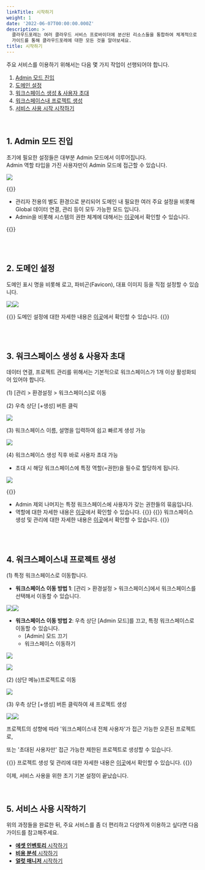 ```yaml
---
linkTitle: 시작하기
weight: 1
date: '2022-06-07T00:00:00.000Z'
description: >
  클라우드포레는 여러 클라우드 서비스 프로바이더에 분산된 리소스들을 통합하여 체계적으로 관리할 수 있는 서비스입니다. <br> <br>
  가이드를 통해 클라우드포레에 대한 모든 것을 알아보세요. 
title: 시작하기
---
```


주요 서비스를 이용하기 위해서는 다음 몇 가지 작업이 선행되어야 합니다.

1. [Admin 모드 진입](#1-admin-모드-진입)
2. [도메인 설정](#2-도메인-설정)
3. [워크스페이스 생성 & 사용자 초대](#3-워크스페이스-생성--사용자-초대)
4. [워크스페이스내 프로젝트 생성](#4-워크스페이스내-프로젝트-생성)
5. [서비스 사용 시작 시작하기](#5-서비스-사용-시작하기)

<br>

## 1. Admin 모드 진입

초기에 필요한 설정들은 대부분 Admin 모드에서 이루어집니다. <br>
Admin 역할 타입을 가진 사용자만이 Admin 모드에 접근할 수 있습니다.

![](/guides/admin/admin_mode/admin-mode-01-ko.png)

{{<alert title="💡 Admin 모드란?">}}

* 관리자 전용의 별도 환경으로 분리되어 도메인 내 필요한 여러 주요 설정을 비롯해 Global 데이터 연결, 관리 등이 모두 가능한 모드 입니다.
* Admin을 비롯해 시스템의 권한 체계에 대해서는 [이곳](/ko/docs/guides/permission/)에서 확인할 수 있습니다.

{{</alert>}}

<br><br>

## 2. 도메인 설정

도메인 표시 명을 비롯해 로고, 파비곤(Favicon), 대표 이미지 등을 직접 설정할 수 있습니다.

![](/guides/admin/domain_settings/domain-settings-01-ko.png)![](/guides/admin/domain_settings/domain-settings-02-ko.png)

{{<alert>}}
도메인 설정에 대한 자세한 내용은 [이곳](/ko/docs/guides/admin-mode/domain-settings/)에서 확인할 수 있습니다.
{{</alert>}}

<br>
<br>

## 3. 워크스페이스 생성 & 사용자 초대

데이터 연결, 프로젝트 관리를 위해서는 기본적으로 워크스페이스가 1개 이상 활성화되어 있어야 합니다.

(1) \[관리 > 환경설정 > 워크스페이스]로 이동

(2) 우측 상단 \[+생성] 버튼 클릭

![](/guides/admin/workspaces/workspace-create-workspace-01-ko.png)

(3) 워크스페이스 이름, 설명을 입력하여 쉽고 빠르게 생성 가능

![](/guides/admin/workspaces/workspace-create-workspace-02-ko.png)

(4) 워크스페이스 생성 직후 바로 사용자 초대 가능

* 초대 시 해당 워크스페이스에 특정 역할(=권한)을 필수로 할당하게 됩니다.

![](/guides/admin/workspaces/workspace-create-workspace-04-ko.png)

{{<alert title="💡 사용자 역할(Role)이란?">}}

* Admin 제외 나머지는 특정 워크스페이스에 사용자가 갖는 권한들의 묶음입니다.
* 역할에 대한 자세한 내용은 [이곳](/ko/docs/guides/admin-mode/role/)에서 확인할 수 있습니다.
  {{</alert>}}
  {{<alert>}}
  워크스페이스 생성 및 관리에 대한 자세한 내용은 [이곳](/ko/docs/guides/admin-mode/workspaces/)에서 확인할 수 있습니다.
  {{</alert>}}

<br>

<br>

## 4. 워크스페이스내 프로젝트 생성

(1) 특정 워크스페이스로 이동합니다.

* **워크스페이스 이동 방법 1**: \[관리 > 환경설정 > 워크스페이스]에서 워크스페이스를 선택해서 이동할 수 있습니다.

![](/guides/admin/workspaces/workspace-create-workspace-05-ko.png)![](/guides/admin/workspaces/workspace-create-workspace-06.png)

* **워크스페이스 이동 방법 2**: 우측 상단 \[Admin 모드]를 끄고, 특정 워크스페이스로 이동할 수 있습니다.
  * \[Admin] 모드 끄기
  * 워크스페이스 이동하기

![](/guides/admin/admin_mode/admin-mode-off-ko.png)

![](/guides/admin/workspaces/move-to-workspace-ko.png)

(2) (상단 메뉴)프로젝트로 이동

![](/guides/project/no-project-ko.png)

(3) 우측 상단 \[+생성] 버튼 클릭하여 새 프로젝트 생성

![](/guides/project/project-create-01-ko.png)![](/guides/project/project-create-02-ko.png)

프로젝트의 성향에 따라 '워크스페이스내 전체 사용자'가 접근 가능한 오픈된 프로젝트로,

또는 '초대된 사용자만' 접근 가능한 제한된 프로젝트로 생성할 수 있습니다.

{{<alert>}}
프로젝트 생성 및 관리에 대한 자세한 내용은 [이곳](/ko/docs/guides/project/project/)에서 확인할 수 있습니다.
{{</alert>}}

이제, 서비스 사용을 위한 초기 기본 설정이 끝났습니다.

<br>

## 5. 서비스 사용 시작하기

위의 과정들을 완료한 뒤, 주요 서비스를 좀 더 편리하고 다양하게 이용하고 싶다면 다음 가이드를 참고해주세요.

* [**에셋 인벤토리** 시작하기](/ko/docs/guides/asset-inventory/quick-start)
* [**비용 분석** 시작하기](/ko/docs/guides/cost-explorer/cost-analysis)
* [**얼럿 매니저** 시작하기](/ko/docs/guides/alert-manager/quick-start)
